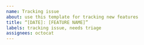 ```yaml
---
name: Tracking issue
about: use this template for tracking new features
title: “[DATE]: [FEATURE NAME]”
labels: tracking issue, needs triage
assignees: octocat
---
```


<body>

